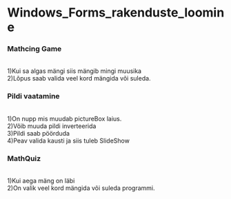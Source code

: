 # Windows_Forms_rakenduste_loomine
<h3>Mathcing Game</h3><br>
1)Kui sa algas mängi siis mängib mingi muusika<br>
2)Lõpus saab valida veel kord mängida või suleda.<br>

<h3>Pildi vaatamine</h3><br>
1)On nupp mis muudab pictureBox laius.<br>
2)Võib muuda pildi inverteerida<br>
3)Pildi saab pöörduda<br>
4)Peav valida kausti ja siis tuleb SlideShow<br>

<h3>MathQuiz</h3><br>
1)Kui aega mäng on läbi<br>
2)On valik veel kord mängida või suleda programmi.<br>
